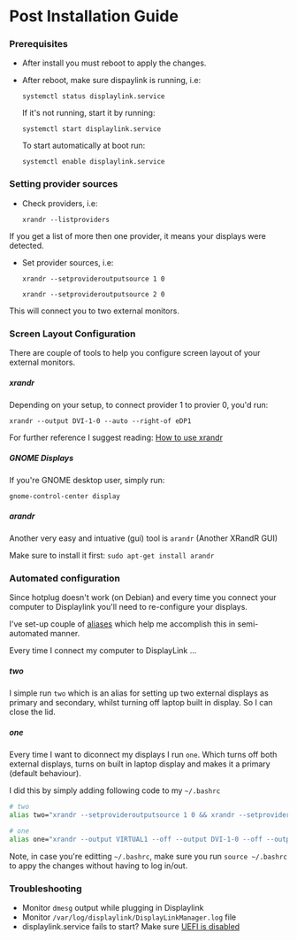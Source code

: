 # Post Installation Guide

### Prerequisites


* After install you must reboot to apply the changes.

* After reboot, make sure dispaylink is running, i.e:

  ```systemctl status displaylink.service```
  
  If it's not running, start it by running:
  
  ```systemctl start displaylink.service```
  
  To start automatically at boot run:
  
  ```systemctl enable displaylink.service```

### Setting provider sources

* Check providers, i.e:

  ```xrandr --listproviders```

If you get a list of more then one provider, it means your displays were detected.

* Set provider sources, i.e:
   ```
   xrandr --setprovideroutputsource 1 0
   
   xrandr --setprovideroutputsource 2 0
    ```
This will connect you to two external monitors. 

### Screen Layout Configuration

There are couple of tools to help you configure screen layout of your external monitors.

##### xrandr

Depending on your setup, to connect provider 1 to provier 0, you'd run:

```xrandr --output DVI-1-0 --auto --right-of eDP1```

For further reference I suggest reading: 
[How to use xrandr](https://pkg-xorg.alioth.debian.org/howto/use-xrandr.html)

##### GNOME Displays

If you're GNOME desktop user, simply run:

```gnome-control-center display```

##### arandr

Another very easy and intuative (gui) tool is ```arandr``` (Another XRandR GUI) 

Make sure to install it first: ```sudo apt-get install arandr```

### Automated configuration

Since hotplug doesn't work (on Debian) and every time you connect your computer to Displaylink you'll need to re-configure your displays.

I've set-up couple of [aliases](http://www.linfo.org/alias.html) which help me accomplish this in semi-automated manner.

Every time I connect my computer to DisplayLink ...

##### two

I simple run ```two``` which is an alias for setting up two external displays as primary and secondary, whilst turning off laptop built in display. So I can close the lid.

##### one

Every time I want to diconnect my displays I run ```one```. Which turns off both external displays, turns on built in laptop display and makes it a primary (default behaviour).

I did this by simply adding following code to my ```~/.bashrc```

```bash
# two
alias two="xrandr --setprovideroutputsource 1 0 && xrandr --setprovideroutputsource 2 0 && xrandr --output VIRTUAL1 --off --output DVI-1-0 --primary --auto --pos 0x0 --rotate normal --output DP1 --off --output HDMI2 --off --output HDMI1 --off --output eDP1 --off --output DVI-2-1 --auto --pos 1680x0 --rotate normal"

# one
alias one="xrandr --output VIRTUAL1 --off --output DVI-1-0 --off --output DP1 --off --output HDMI2 --off --output HDMI1 --off --output eDP1 --primary --mode 1366x768 --pos 0x0 --rotate normal --output DVI-2-1 --off"
```

Note, in case you're editting ```~/.bashrc```, make sure you run ```source ~/.bashrc``` to appy the changes without having to log in/out.

### Troubleshooting

* Monitor ```dmesg``` output while plugging in Displaylink
* Monitor ```/var/log/displaylink/DisplayLinkManager.log``` file
* displaylink.service fails to start? Make sure [UEFI is disabled](https://github.com/AdnanHodzic/displaylink-debian/issues/15)
